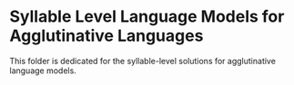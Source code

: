 # Syllable Level Language Models for Agglutinative Languages

This folder is dedicated for the syllable-level solutions for agglutinative language models. 